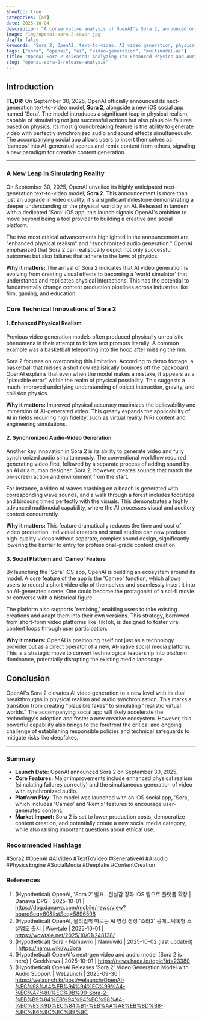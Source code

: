 ```yaml
---
ShowToc: true
categories: [ai]
date: 2025-10-04
description: "A conservative analysis of OpenAI's Sora 2, announced on Sep 30, 2025. We delve into its core new features like enhanced physical realism, synchronized audio generation, and its integration with a new social app."
image: /img/openai-sora-2-cover.jpg
draft: false
keywords: "Sora 2, OpenAI, text-to-video, AI video generation, physical realism"
tags: ["sora", "openai", "ai", "video-generation", "multimodal-ai"]
title: "OpenAI Sora 2 Released: Analyzing Its Enhanced Physics and Audio Sync"
slug: "openai-sora-2-release-analysis"
---
```


## Introduction

**TL;DR:** On September 30, 2025, OpenAI officially announced its next-generation text-to-video model, **Sora 2**, alongside a new iOS social app named 'Sora'. The model introduces a significant leap in physical realism, capable of simulating not just successful actions but also plausible failures based on physics. Its most groundbreaking feature is the ability to generate video with perfectly synchronized audio and sound effects simultaneously. The accompanying social app allows users to insert themselves as 'cameos' into AI-generated scenes and remix content from others, signaling a new paradigm for creative content generation.

---

### A New Leap in Simulating Reality

On September 30, 2025, OpenAI unveiled its highly anticipated next-generation text-to-video model, **Sora 2**. This announcement is more than just an upgrade in video quality; it's a significant milestone demonstrating a deeper understanding of the physical world by an AI. Released in tandem with a dedicated 'Sora' iOS app, this launch signals OpenAI's ambition to move beyond being a tool provider to building a creative and social platform.

The two most critical advancements highlighted in the announcement are "enhanced physical realism" and "synchronized audio generation." OpenAI emphasized that Sora 2 can realistically depict not only successful outcomes but also failures that adhere to the laws of physics.

**Why it matters:** The arrival of Sora 2 indicates that AI video generation is evolving from creating visual effects to becoming a 'world simulator' that understands and replicates physical interactions. This has the potential to fundamentally change content production pipelines across industries like film, gaming, and education.

### Core Technical Innovations of Sora 2

#### 1. Enhanced Physical Realism

Previous video generation models often produced physically unrealistic phenomena in their attempt to follow text prompts literally. A common example was a basketball teleporting into the hoop after missing the rim.

Sora 2 focuses on overcoming this limitation. According to demo footage, a basketball that misses a shot now realistically bounces off the backboard. OpenAI explains that even when the model makes a mistake, it appears as a "plausible error" within the realm of physical possibility. This suggests a much-improved underlying understanding of object interaction, gravity, and collision physics.

**Why it matters:** Improved physical accuracy maximizes the believability and immersion of AI-generated video. This greatly expands the applicability of AI in fields requiring high fidelity, such as virtual reality (VR) content and engineering simulations.

#### 2. Synchronized Audio-Video Generation

Another key innovation in Sora 2 is its ability to generate video and fully synchronized audio simultaneously. The conventional workflow required generating video first, followed by a separate process of adding sound by an AI or a human designer. Sora 2, however, creates sounds that match the on-screen action and environment from the start.

For instance, a video of waves crashing on a beach is generated with corresponding wave sounds, and a walk through a forest includes footsteps and birdsong timed perfectly with the visuals. This demonstrates a highly advanced multimodal capability, where the AI processes visual and auditory context concurrently.

**Why it matters:** This feature dramatically reduces the time and cost of video production. Individual creators and small studios can now produce high-quality videos without separate, complex sound design, significantly lowering the barrier to entry for professional-grade content creation.

#### 3. Social Platform and 'Cameo' Feature

By launching the 'Sora' iOS app, OpenAI is building an ecosystem around its model. A core feature of the app is the 'Cameo' function, which allows users to record a short video clip of themselves and seamlessly insert it into an AI-generated scene. One could become the protagonist of a sci-fi movie or converse with a historical figure.

The platform also supports 'remixing,' enabling users to take existing creations and adapt them into their own versions. This strategy, borrowed from short-form video platforms like TikTok, is designed to foster viral content loops through user participation.

**Why it matters:** OpenAI is positioning itself not just as a technology provider but as a direct operator of a new, AI-native social media platform. This is a strategic move to convert technological leadership into platform dominance, potentially disrupting the existing media landscape.

## Conclusion

OpenAI's Sora 2 elevates AI video generation to a new level with its dual breakthroughs in physical realism and audio synchronization. This marks a transition from creating "plausible fakes" to simulating "realistic virtual worlds." The accompanying social app will likely accelerate the technology's adoption and foster a new creative ecosystem. However, this powerful capability also brings to the forefront the critical and ongoing challenge of establishing responsible policies and technical safeguards to mitigate risks like deepfakes.

---

### Summary
* **Launch Date:** OpenAI announced Sora 2 on September 30, 2025.
* **Core Features:** Major improvements include enhanced physical realism (simulating failures correctly) and the simultaneous generation of video with synchronized audio.
* **Platform Play:** The model was launched with an iOS social app, 'Sora', which includes 'Cameo' and 'Remix' features to encourage user-generated content.
* **Market Impact:** Sora 2 is set to lower production costs, democratize content creation, and potentially create a new social media category, while also raising important questions about ethical use.

### Recommended Hashtags
#Sora2 #OpenAI #AIVideo #TextToVideo #GenerativeAI #AIaudio #PhysicsEngine #SocialMedia #Deepfake #ContentCreation

### References
1.  (Hypothetical) OpenAI, 'Sora 2' 발표…현실감 강화·iOS 앱으로 플랫폼 확장 | Danawa DPG | 2025-10-01 | https://dpg.danawa.com/mobile/news/view?boardSeq=60&listSeq=5896598
2.  (Hypothetical) OpenAI, 물리법칙 따르는 AI 영상 생성 '소라2' 공개…틱톡형 소셜앱도 출시 | Wowtale | 2025-10-01 | https://wowtale.net/2025/10/01/248138/
3.  (Hypothetical) Sora - Namuwiki | Namuwiki | 2025-10-02 (last updated) | https://namu.wiki/w/Sora
4.  (Hypothetical) OpenAI's next-gen video and audio model (Sora 2 is here) | GeekNews | 2025-10-01 | https://news.hada.io/topic?id=23380
5.  (Hypothetical) OpenAI Releases 'Sora 2' Video Generation Model with Audio Support | WeLaunch | 2025-09-30 | https://welaunch.kr/post/welaunch/OpenAI-%EC%98%A4%EB%94%94%EC%99%A4-%EC%A7%80%EC%9B%90-Sora-2-%EB%B9%84%EB%94%94%EC%98%A4-%EC%83%9D%EC%84%B1-%EB%AA%A8%EB%8D%B8-%EC%B6%9C%EC%8B%9C